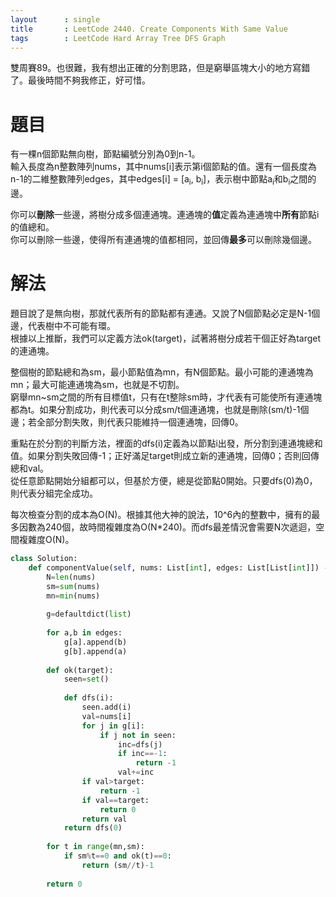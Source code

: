 ```yaml
--- 
layout      : single
title       : LeetCode 2440. Create Components With Same Value
tags        : LeetCode Hard Array Tree DFS Graph
---
```

雙周賽89。也很難，我有想出正確的分割思路，但是窮舉區塊大小的地方寫錯了。最後時間不夠我修正，好可惜。    

# 題目
有一棵n個節點無向樹，節點編號分別為0到n-1。  
輸入長度為n整數陣列nums，其中nums[i]表示第i個節點的值。還有一個長度為n-1的二維整數陣列edges，其中edges[i] = [a<sub>i</sub>, b<sub>i</sub>]，表示樹中節點a<sub>i</sub>和b<sub>i</sub>之間的邊。  

你可以**刪除**一些邊，將樹分成多個連通塊。連通塊的**值**定義為連通塊中**所有**節點i的值總和。  
你可以刪除一些邊，使得所有連通塊的值都相同，並回傳**最多**可以刪除幾個邊。  

# 解法
題目說了是無向樹，那就代表所有的節點都有連通。又說了N個節點必定是N-1個邊，代表樹中不可能有環。  
根據以上推斷，我們可以定義方法ok(target)，試著將樹分成若干個正好為target的連通塊。  

整個樹的節點總和為sm，最小節點值為mn，有N個節點。最小可能的連通塊為mn；最大可能連通塊為sm，也就是不切割。  
窮舉mn\~sm之間的所有目標值t，只有在t整除sm時，才代表有可能使所有連通塊都為t。如果分割成功，則代表可以分成sm/t個連通塊，也就是刪除(sm/t)-1個邊；若全部分割失敗，則代表只能維持一個連通塊，回傳0。  

重點在於分割的判斷方法，裡面的dfs(i)定義為以節點i出發，所分割到連通塊總和值。如果分割失敗回傳-1；正好滿足target則成立新的連通塊，回傳0；否則回傳總和val。  
從任意節點開始分組都可以，但基於方便，總是從節點0開始。只要dfs(0)為0，則代表分組完全成功。  

每次檢查分割的成本為O(N)。根據其他大神的說法，10^6內的整數中，擁有的最多因數為240個，故時間複雜度為O(N\*240)。而dfs最差情況會需要N次遞迴，空間複雜度O(N)。  

```python
class Solution:
    def componentValue(self, nums: List[int], edges: List[List[int]]) -> int:
        N=len(nums)
        sm=sum(nums)
        mn=min(nums)
        
        g=defaultdict(list)
        
        for a,b in edges:
            g[a].append(b)
            g[b].append(a)
        
        def ok(target):
            seen=set()
            
            def dfs(i):
                seen.add(i)
                val=nums[i]
                for j in g[i]:
                    if j not in seen:
                        inc=dfs(j)
                        if inc==-1:
                            return -1
                        val+=inc
                if val>target:
                    return -1
                if val==target:
                    return 0
                return val
            return dfs(0)
        
        for t in range(mn,sm):
            if sm%t==0 and ok(t)==0:
                return (sm//t)-1
            
        return 0
```
